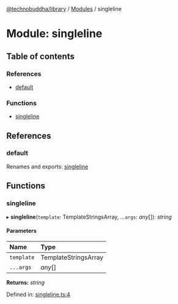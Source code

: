 [@technobuddha/library](../..) / [Modules](../Modules.md) / singleline

# Module: singleline

## Table of contents

### References

- [default](singleline.md#default)

### Functions

- [singleline](singleline.md#singleline)

## References

### default

Renames and exports: [singleline](singleline.md#singleline)

## Functions

### singleline

▸ **singleline**(`template`: TemplateStringsArray, ...`args`: *any*[]): *string*

#### Parameters

| Name | Type |
| :------ | :------ |
| `template` | TemplateStringsArray |
| `...args` | *any*[] |

**Returns:** *string*

Defined in: [singleline.ts:4](../../src/singleline.ts#L4)

